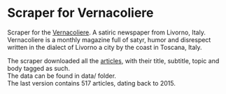 # Scraper for Vernacoliere
Scraper for the [Vernacoliere](https://vernacoliere.com/cose-il-vernacoliere/). A satiric newspaper from Livorno, Italy.   
Vernacoliere is a monthly magazine full of satyr, humor and disrespect written in the dialect of Livorno a city by the coast in Toscana, Italy. 

The scraper downloaded all the [articles](https://vernacoliere.com/category/articoli/), with their title, subtitle, topic and body tagged as such.  
The data can be found in data/ folder.   
The last version contains 517 articles, dating back to 2015.